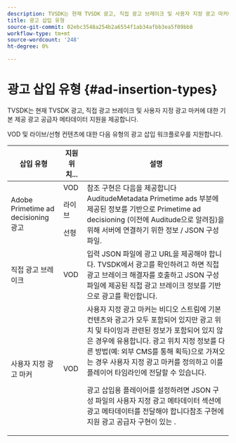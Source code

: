 ```yaml
---
description: TVSDK는 현재 TVSDK 광고, 직접 광고 브레이크 및 사용자 지정 광고 마커에 대한 기본 제공 광고 공급자 메타데이터 지원을 제공합니다.
title: 광고 삽입 유형
source-git-commit: 02ebc3548a254b2a6554f1ab34afbb3ea5f09bb8
workflow-type: tm+mt
source-wordcount: '248'
ht-degree: 0%

---
```


# 광고 삽입 유형 {#ad-insertion-types}

TVSDK는 현재 TVSDK 광고, 직접 광고 브레이크 및 사용자 지정 광고 마커에 대한 기본 제공 광고 공급자 메타데이터 지원을 제공합니다.

VOD 및 라이브/선형 컨텐츠에 대한 다음 유형의 광고 삽입 워크플로우를 지원합니다.

<table id="table_1C3A659BDDB7453CA953A103045FCA01"> 
 <thead> 
  <tr> 
   <th colname="col1" class="entry"> 삽입 유형 </th> 
   <th colname="col2" class="entry"> 지원 위치... </th> 
   <th colname="col3" class="entry"> 설명 </th> 
  </tr>
 </thead>
 <tbody> 
  <tr> 
   <td colname="col1"> Adobe Primetime ad decisioning 광고 </td> 
   <td colname="col2">VOD <p>라이브 </p> <p>선형 </p> </td> 
   <td colname="col3">참조 구현은 다음을 제공합니다 <span class="codeph"> AuditudeMetadata</span> Primetime ads 부분에 제공된 정보를 기반으로 Primetime ad decisioning (이전에 Auditude으로 알려짐)을 위해 서버에 연결하기 위한 정보</a> / JSON 구성 파일</a>. </td> 
  </tr> 
  <tr> 
   <td colname="col1"> 직접 광고 브레이크 </td> 
   <td colname="col2"> VOD </td> 
   <td colname="col3">입력 JSON 파일에 광고 URL을 제공해야 합니다. TVSDK에서 광고를 확인하려고 하면 직접 광고 브레이크 해결자를 호출하고 JSON 구성 파일에 제공된 직접 광고 브레이크 정보를 기반으로 광고를 확인합니다</a>. </td> 
  </tr> 
  <tr> 
   <td colname="col1"> 사용자 지정 광고 마커 </td> 
   <td colname="col2"> VOD </td> 
   <td colname="col3">사용자 지정 광고 마커는 비디오 스트림에 기본 컨텐츠와 광고가 모두 포함되어 있지만 광고 위치 및 타이밍과 관련된 정보가 포함되어 있지 않은 경우에 유용합니다. 광고 위치 지정 정보를 다른 방법(예: 외부 CMS를 통해 획득)으로 가져오는 경우 사용자 지정 광고 마커를 정의하고 이를 플레이어 타임라인에 전달할 수 있습니다. <p>광고 삽입용 플레이어를 설정하려면 JSON 구성 파일의 사용자 지정 광고 메타데이터 섹션에 광고 메타데이터를 전달해야 합니다</a>참조 구현에 지원 광고 공급자 구현이 있는 . </p> </td>
  </tr>
 </tbody>
</table>
